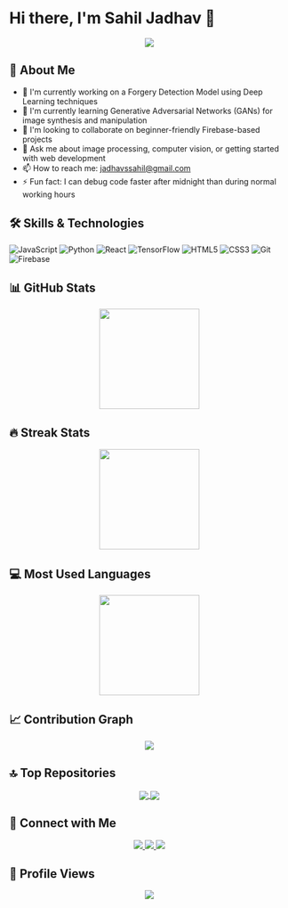 # Hi there, I'm Sahil Jadhav 👋

<div align="center">
  <img src="https://readme-typing-svg.herokuapp.com/?lines=Computer+Vision+Enthusiast;Web+Developer;Always+learning+new+things&font=Fira%20Code&center=true&width=440&height=45&color=f75c7e&vCenter=true&size=22">
</div>

## 🚀 About Me
- 🔭 I'm currently working on a Forgery Detection Model using Deep Learning techniques
- 🌱 I'm currently learning Generative Adversarial Networks (GANs) for image synthesis and manipulation
- 👯 I'm looking to collaborate on beginner-friendly Firebase-based projects
- 💬 Ask me about image processing, computer vision, or getting started with web development
- 📫 How to reach me: jadhavssahil@gmail.com
- ⚡ Fun fact: I can debug code faster after midnight than during normal working hours

## 🛠️ Skills & Technologies
![JavaScript](https://img.shields.io/badge/-JavaScript-F7DF1E?style=flat-square&logo=javascript&logoColor=black)
![Python](https://img.shields.io/badge/-Python-3776AB?style=flat-square&logo=python&logoColor=white)
![React](https://img.shields.io/badge/-React-61DAFB?style=flat-square&logo=react&logoColor=black)
![TensorFlow](https://img.shields.io/badge/-TensorFlow-FF6F00?style=flat-square&logo=tensorflow&logoColor=white)
![HTML5](https://img.shields.io/badge/-HTML5-E34F26?style=flat-square&logo=html5&logoColor=white)
![CSS3](https://img.shields.io/badge/-CSS3-1572B6?style=flat-square&logo=css3&logoColor=white)
![Git](https://img.shields.io/badge/-Git-F05032?style=flat-square&logo=git&logoColor=white)
![Firebase](https://img.shields.io/badge/-Firebase-FFCA28?style=flat-square&logo=firebase&logoColor=black)

## 📊 GitHub Stats
<div align="center">
  <img height="180em" src="https://github-readme-stats.vercel.app/api?username=SahilB2k&show_icons=true&theme=radical&include_all_commits=true&count_private=true" />
</div>

## 🔥 Streak Stats
<div align="center">
  <img height="180em" src="https://streak-stats.demolab.com/?user=SahilB2k&theme=radical" />
</div>

## 💻 Most Used Languages
<div align="center">
  <img height="180em" src="https://github-readme-stats.vercel.app/api/top-langs/?username=SahilB2k&layout=compact&langs_count=8&theme=radical" />
</div>

## 📈 Contribution Graph
<div align="center">
  <img src="https://github-profile-summary-cards.vercel.app/api/cards/profile-details?username=SahilB2k&theme=radical" />
</div>

## 🔝 Top Repositories
<div align="center">
  <a href="https://github.com/SahilB2k/ImageForgery">
    <img align="center" src="https://github-readme-stats.vercel.app/api/pin/?username=SahilB2k&repo=ImageForgery&theme=radical" />
  </a>
  <a href="https://github.com/SahilB2k/MoodCuisine">
    <img align="center" src="https://github-readme-stats.vercel.app/api/pin/?username=SahilB2k&repo=MoodCuisine&theme=radical" />
  </a>
</div>

## 🤝 Connect with Me
<div align="center">
  <a href="https://linkedin.com/in/sahil-jadhav">
    <img src="https://img.shields.io/badge/-LinkedIn-0077B5?style=for-the-badge&logo=Linkedin&logoColor=white"/>
  </a>
  <a href="mailto:jadhavssahil@gmail.com">
    <img src="https://img.shields.io/badge/-Email-D14836?style=for-the-badge&logo=Gmail&logoColor=white"/>
  </a>
  <a href="https://instagram.com/_.sahil4565_">
    <img src="https://img.shields.io/badge/-Instagram-E4405F?style=for-the-badge&logo=Instagram&logoColor=white"/>
  </a>
</div>

## 👀 Profile Views
<div align="center">
  <img src="https://komarev.com/ghpvc/?username=SahilB2k&color=blueviolet&style=flat-square&label=Profile+Views" />
</div>
